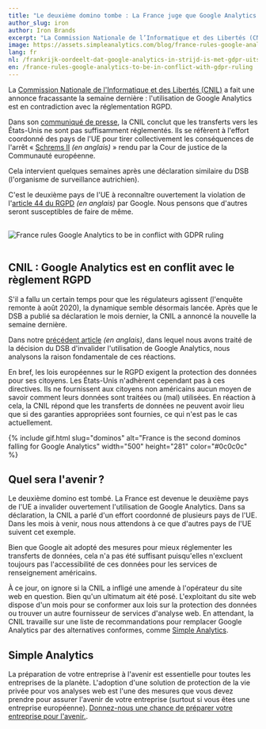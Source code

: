 ```yaml
---
title: "Le deuxième domino tombe : La France juge que Google Analytics est en contradiction avec le règlement RGPD"
author_slug: iron
author: Iron Brands
excerpt: "La Commission Nationale de l’Informatique et des Libertés (CNIL) a fait une annonce fracassante la semaine dernière : l’utilisation de Google Analytics est en contradiction avec la réglementation RGPD."
image: https://assets.simpleanalytics.com/blog/france-rules-google-analytics-to-be-in-conflict-with-gdpr-ruling/cnil-forbids-google-analytics.png
lang: fr
nl: /frankrijk-oordeelt-dat-google-analytics-in-strijd-is-met-gdpr-uitspraak
en: /france-rules-google-analytics-to-be-in-conflict-with-gdpr-ruling
---
```


La [Commission Nationale de l'Informatique et des Libertés (CNIL)](https://www.cnil.fr/fr/) a fait une annonce fracassante la semaine dernière : l'utilisation de Google Analytics est en contradiction avec la réglementation RGPD.

Dans son [communiqué de presse](https://www.cnil.fr/fr/utilisation-de-google-analytics-et-transferts-de-donnees-vers-les-etats-unis-la-cnil-met-en-demeure), la CNIL conclut que les transferts vers les États-Unis ne sont pas suffisamment réglementés. Ils se réfèrent à l'effort coordonné des pays de l'UE pour tirer collectivement les conséquences de l'arrêt « [Schrems II](https://iapp.org/news/a/the-schrems-ii-decision-eu-us-data-transfers-in-question/) _(en anglais)_ » rendu par la Cour de justice de la Communauté européenne.

Cela intervient quelques semaines après une déclaration similaire du DSB (l'organisme de surveillance autrichien).

C'est le deuxième pays de l'UE à reconnaître ouvertement la violation de l'[article 44 du RGPD](https://gdpr-info.eu/art-44-gdpr/) _(en anglais)_ par Google. Nous pensons que d'autres seront susceptibles de faire de même.

<img class="border-radius" style="max-width: 500px; margin: 1rem auto;" src="https://assets.simpleanalytics.com/blog/france-rules-google-analytics-to-be-in-conflict-with-gdpr-ruling/cnil-forbids-google-analytics-no-simple-analytics.png" alt="France rules Google Analytics to be in conflict with GDPR ruling" />

## CNIL : Google Analytics est en conflit avec le règlement RGPD

S'il a fallu un certain temps pour que les régulateurs agissent (l'enquête remonte à août 2020), la dynamique semble désormais lancée. Après que le DSB a publié sa déclaration le mois dernier, la CNIL a annoncé la nouvelle la semaine dernière.

Dans notre [précédent article](https://blog.simpleanalytics.com/will-google-analytics-be-banned-in-the-eu) _(en anglais)_, dans lequel nous avons traité de la décision du DSB d'invalider l'utilisation de Google Analytics, nous analysons la raison fondamentale de ces réactions.

En bref, les lois européennes sur le RGPD exigent la protection des données pour ses citoyens. Les États-Unis n'adhèrent cependant pas à ces directives. Ils ne fournissent aux citoyens non américains aucun moyen de savoir comment leurs données sont traitées ou (mal) utilisées. En réaction à cela, la CNIL répond que les transferts de données ne peuvent avoir lieu que si des garanties appropriées sont fournies, ce qui n'est pas le cas actuellement.

{% include gif.html slug="dominos" alt="France is the second dominos falling for Google Analytics" width="500" height="281" color="#0c0c0c" %}

## Quel sera l'avenir ?

Le deuxième domino est tombé. La France est devenue le deuxième pays de l'UE a invalider ouvertement l'utilisation de Google Analytics. Dans sa déclaration, la CNIL a parlé d'un effort coordonné de plusieurs pays de l'UE. Dans les mois à venir, nous nous attendons à ce que d'autres pays de l'UE suivent cet exemple.

Bien que Google ait adopté des mesures pour mieux réglementer les transferts de données, cela n'a pas été suffisant puisqu'elles n'excluent toujours pas l'accessibilité de ces données pour les services de renseignement américains.

À ce jour, on ignore si la CNIL a infligé une amende à l'opérateur du site web en question. Bien qu'un ultimatum ait été posé. L'exploitant du site web dispose d'un mois pour se conformer aux lois sur la protection des données ou trouver un autre fournisseur de services d'analyse web. En attendant, la CNIL travaille sur une liste de recommandations pour remplacer Google Analytics par des alternatives conformes, comme [Simple Analytics](https://simpleanalytics.com/).

## Simple Analytics

La préparation de votre entreprise à l'avenir est essentielle pour toutes les entreprises de la planète. L'adoption d'une solution de protection de la vie privée pour vos analyses web est l'une des mesures que vous devez prendre pour assurer l'avenir de votre entreprise (surtout si vous êtes une entreprise européenne). [Donnez-nous une chance de préparer votre entreprise pour l'avenir.](https://simpleanalytics.com/welcome).
